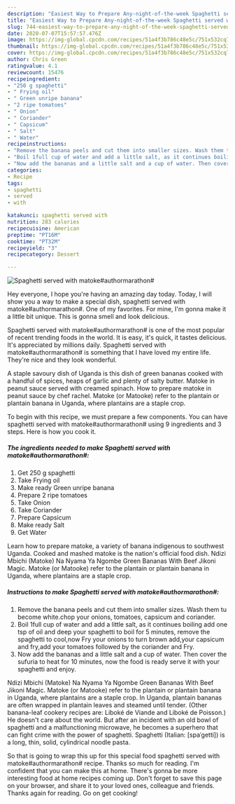 ```yaml
---
description: "Easiest Way to Prepare Any-night-of-the-week Spaghetti served with matoke#authormarathon#"
title: "Easiest Way to Prepare Any-night-of-the-week Spaghetti served with matoke#authormarathon#"
slug: 744-easiest-way-to-prepare-any-night-of-the-week-spaghetti-served-with-matokeauthormarathon
date: 2020-07-07T15:57:57.476Z
image: https://img-global.cpcdn.com/recipes/51a4f3b786c48e5c/751x532cq70/spaghetti-served-with-matokeauthormarathon-recipe-main-photo.jpg
thumbnail: https://img-global.cpcdn.com/recipes/51a4f3b786c48e5c/751x532cq70/spaghetti-served-with-matokeauthormarathon-recipe-main-photo.jpg
cover: https://img-global.cpcdn.com/recipes/51a4f3b786c48e5c/751x532cq70/spaghetti-served-with-matokeauthormarathon-recipe-main-photo.jpg
author: Chris Green
ratingvalue: 4.1
reviewcount: 15476
recipeingredient:
- "250 g spaghetti"
- " Frying oil"
- " Green unripe banana"
- "2 ripe tomatoes"
- " Onion"
- " Coriander"
- " Capsicum"
- " Salt"
- " Water"
recipeinstructions:
- "Remove the banana peels and cut them into smaller sizes. Wash them tu become white.chop your onions, tomatoes, capsicum and coriander."
- "Boil 1full cup of water and add a little salt, as it continues boiling add one tsp of oil and deep your spaghetti to boil for 5 minutes, remove the spaghetti to cool,now Fry your onions to turn brown add,your capsicum and fry,add your tomatoes followed by the coriander and Fry."
- "Now add the bananas and a little salt and a cup of water. Then cover the sufuria to heat for 10 minutes, now the food is ready serve it with your spaghetti and enjoy."
categories:
- Recipe
tags:
- spaghetti
- served
- with

katakunci: spaghetti served with 
nutrition: 283 calories
recipecuisine: American
preptime: "PT16M"
cooktime: "PT32M"
recipeyield: "3"
recipecategory: Dessert

---
```



![Spaghetti served with matoke#authormarathon#](https://img-global.cpcdn.com/recipes/51a4f3b786c48e5c/751x532cq70/spaghetti-served-with-matokeauthormarathon-recipe-main-photo.jpg)

Hey everyone, I hope you're having an amazing day today. Today, I will show you a way to make a special dish, spaghetti served with matoke#authormarathon#. One of my favorites. For mine, I'm gonna make it a little bit unique. This is gonna smell and look delicious.

Spaghetti served with matoke#authormarathon# is one of the most popular of recent trending foods in the world. It is easy, it's quick, it tastes delicious. It's appreciated by millions daily. Spaghetti served with matoke#authormarathon# is something that I have loved my entire life. They're nice and they look wonderful.

A staple savoury dish of Uganda is this dish of green bananas cooked with a handful of spices, heaps of garlic and plenty of salty butter. Matoke in peanut sauce served with creamed spinach. How to prepare matoke in peanut sauce by chef rachel. Matoke (or Matooke) refer to the plantain or plantain banana in Uganda, where plantains are a staple crop.


To begin with this recipe, we must prepare a few components. You can have spaghetti served with matoke#authormarathon# using 9 ingredients and 3 steps. Here is how you cook it.

<!--inarticleads1-->

##### The ingredients needed to make Spaghetti served with matoke#authormarathon#:

1. Get 250 g spaghetti
1. Take  Frying oil
1. Make ready  Green unripe banana
1. Prepare 2 ripe tomatoes
1. Take  Onion
1. Take  Coriander
1. Prepare  Capsicum
1. Make ready  Salt
1. Get  Water


Learn how to prepare matoke, a variety of banana indigenous to southwest Uganda. Cooked and mashed matoke is the nation&#39;s official food dish. Ndizi Mbichi (Matoke) Na Nyama Ya Ngombe Green Bananas With Beef Jikoni Magic. Matoke (or Matooke) refer to the plantain or plantain banana in Uganda, where plantains are a staple crop. 

<!--inarticleads2-->

##### Instructions to make Spaghetti served with matoke#authormarathon#:

1. Remove the banana peels and cut them into smaller sizes. Wash them tu become white.chop your onions, tomatoes, capsicum and coriander.
1. Boil 1full cup of water and add a little salt, as it continues boiling add one tsp of oil and deep your spaghetti to boil for 5 minutes, remove the spaghetti to cool,now Fry your onions to turn brown add,your capsicum and fry,add your tomatoes followed by the coriander and Fry.
1. Now add the bananas and a little salt and a cup of water. Then cover the sufuria to heat for 10 minutes, now the food is ready serve it with your spaghetti and enjoy.


Ndizi Mbichi (Matoke) Na Nyama Ya Ngombe Green Bananas With Beef Jikoni Magic. Matoke (or Matooke) refer to the plantain or plantain banana in Uganda, where plantains are a staple crop. In Uganda, plantain bananas are often wrapped in plantain leaves and steamed until tender. (Other banana-leaf cookery recipes are: Liboké de Viande and Liboké de Poisson.) He doesn&#39;t care about the world. But after an incident with an old bowl of spaghetti and a malfunctioning microwave, he becomes a superhero that can fight crime with the power of spaghetti. Spaghetti (Italian: [spaˈɡetti]) is a long, thin, solid, cylindrical noodle pasta. 

So that is going to wrap this up for this special food spaghetti served with matoke#authormarathon# recipe. Thanks so much for reading. I'm confident that you can make this at home. There's gonna be more interesting food at home recipes coming up. Don't forget to save this page on your browser, and share it to your loved ones, colleague and friends. Thanks again for reading. Go on get cooking!

